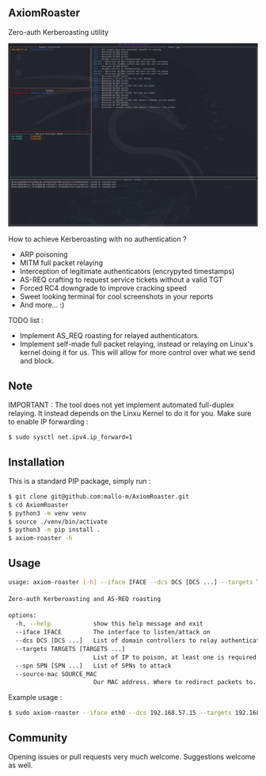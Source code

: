 ## AxiomRoaster

Zero-auth Kerberoasting utility

![](screens/example.png)

How to achieve Kerberoasting with no authentication ?
- ARP poisoning
- MITM full packet relaying
- Interception of legitimate authenticators (encrypyted timestamps)
- AS-REQ crafting to request service tickets without a valid TGT
- Forced RC4 downgrade to improve cracking speed
- Sweet looking terminal for cool screenshots in your reports
- And more… :)

TODO list :
- Implement AS_REQ roasting for relayed authenticators.
- Implement self-made full packet relaying, instead or relaying on Linux's kernel doing it for us. This will allow for more control over what we send and block.

## Note

IMPORTANT : The tool does not yet implement automated full-duplex relaying. It instead depends on the Linxu Kernel to do it for you. Make sure to enable IP forwarding :

```bash
$ sudo sysctl net.ipv4.ip_forward=1
```

## Installation

This is a standard PIP package, simply run :

```bash
$ git clone git@github.com:mallo-m/AxiomRoaster.git
$ cd AxiomRoaster
$ python3 -m venv venv
$ source ./venv/bin/activate
$ python3 -m pip install .
$ axiom-roaster -h
```

## Usage

```bash
usage: axiom-roaster [-h] --iface IFACE --dcs DCS [DCS ...] --targets TARGETS [TARGETS ...] --spn SPN [SPN ...] [--source-mac SOURCE_MAC]

Zero-auth Kerberoasting and AS-REQ roasting

options:
  -h, --help            show this help message and exit
  --iface IFACE         The interface to listen/attack on
  --dcs DCS [DCS ...]   List of domain controllers to relay authenticators to. Usually one is enough.
  --targets TARGETS [TARGETS ...]
                        List of IP to poison, at least one is required
  --spn SPN [SPN ...]   List of SPNs to attack
  --source-mac SOURCE_MAC
                        Our MAC address. Where to redirect packets to. If not provided, retrieved automatically from the specified interface.
```

Example usage :

```bash
$ sudo axiom-roaster --iface eth0 --dcs 192.168.57.15 --targets 192.168.57.20 --spn svc_mssql svc_not_a_da
```

## Community

Opening issues or pull requests very much welcome.
Suggestions welcome as well.


